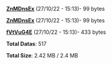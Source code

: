 [**ZnMDnsEx**](/data/ZnMDnsEx.txt) (27/10/22 - 15:13)- 99 bytes

[**ZnMDnsEx**](/data/ZnMDnsEx.txt) (27/10/22 - 15:13)- 99 bytes

[**fVtVuG4E**](/data/fVtVuG4E.txt) (27/10/22 - 15:13)- 433 bytes

**Total Datas**: 517

**Total Size**: 2.42 MB / 2.4 MB